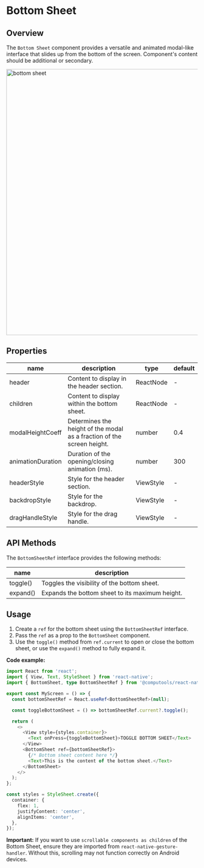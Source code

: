 # Bottom Sheet

## Overview

The ```Bottom Sheet``` component provides a versatile and animated modal-like interface that slides up from the bottom of the screen. Component's content should be additional or secondary.

<img src="https://ik.imagekit.io/Computools/rn-material-components/bottom-sheet.gif?updatedAt=1736521035362" style="height: 700px;" alt="bottom sheet" />

## Properties

| name | description | type | default |
| ------ | ------ | ------ | ---- |
| header | Content to display in the header section. | ReactNode | - |
| children | Content to display within the bottom sheet. | ReactNode | - |
| modalHeightCoeff | Determines the height of the modal as a fraction of the screen height. | number | 0.4 |
| animationDuration | Duration of the opening/closing animation (ms). | number | 300 |
| headerStyle | Style for the header section. | ViewStyle | - |
| backdropStyle | Style for the backdrop. | ViewStyle | - |
| dragHandleStyle | Style for the drag handle. | ViewStyle | - |

## API Methods

The ```BottomSheetRef``` interface provides the following methods:

| name | description |
| ------ | ------ |
| toggle() | Toggles the visibility of the bottom sheet. |
| expand() | Expands the bottom sheet to its maximum height. |

## Usage

1. Create a ```ref``` for the bottom sheet using the ```BottomSheetRef``` interface.
2. Pass the ```ref``` as a prop to the ```BottomSheet``` component.
3. Use the ```toggle()``` method from ```ref.current``` to open or close the bottom sheet, or use the ```expand()``` method to fully expand it.

**Code example:**
```typescript
import React from 'react';
import { View, Text, StyleSheet } from 'react-native';
import { BottomSheet, type BottomSheetRef } from '@computools/react-native-material-components';

export const MyScreen = () => {
  const bottomSheetRef = React.useRef<BottomSheetRef>(null);

  const toggleBottomSheet = () => bottomSheetRef.current?.toggle();

  return (
    <>
      <View style={styles.container}>
        <Text onPress={toggleBottomSheet}>TOGGLE BOTTOM SHEET</Text>
      </View>
      <BottomSheet ref={bottomSheetRef}>
        {/* Bottom sheet content here */}
        <Text>This is the content of the bottom sheet.</Text>
      </BottomSheet>
    </>
  );
};

const styles = StyleSheet.create({
  container: {
    flex: 1,
    justifyContent: 'center',
    alignItems: 'center',
  },
});
```

**Important:** If you want to use ```scrollable components as children``` of the Bottom Sheet, ensure they are imported from ```react-native-gesture-handler```. Without this, scrolling may not function correctly on Android devices.






